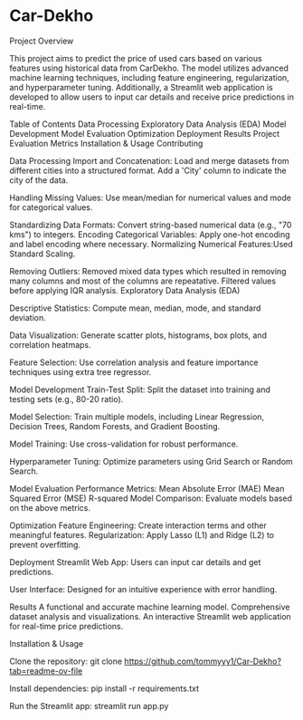 # Car-Dekho
Project Overview

This project aims to predict the price of used cars based on various features using historical data from CarDekho. The model utilizes advanced machine learning techniques, including feature engineering, regularization, and hyperparameter tuning. Additionally, a Streamlit web application is developed to allow users to input car details and receive price predictions in real-time.

Table of Contents
Data Processing
Exploratory Data Analysis (EDA)
Model Development
Model Evaluation
Optimization
Deployment
Results
Project Evaluation Metrics
Installation & Usage
Contributing

Data Processing
Import and Concatenation:
Load and merge datasets from different cities into a structured format.
Add a 'City' column to indicate the city of the data.

Handling Missing Values:
Use mean/median for numerical values and mode for categorical values.

Standardizing Data Formats:
Convert string-based numerical data (e.g., "70 kms") to integers.
Encoding Categorical Variables:
Apply one-hot encoding and label encoding where necessary.
Normalizing Numerical Features:Used Standard Scaling.

Removing Outliers:
Removed mixed data types which resulted in removing many columns and most of the columns are repeatative. 
Filtered values before applying IQR analysis.
Exploratory Data Analysis (EDA)

Descriptive Statistics:
Compute mean, median, mode, and standard deviation.

Data Visualization:
Generate scatter plots, histograms, box plots, and correlation heatmaps.

Feature Selection:
Use correlation analysis and feature importance techniques using extra tree regressor.

Model Development
Train-Test Split:
Split the dataset into training and testing sets (e.g., 80-20 ratio).

Model Selection:
Train multiple models, including Linear Regression, Decision Trees, Random Forests, and Gradient Boosting.

Model Training:
Use cross-validation for robust performance.

Hyperparameter Tuning:
Optimize parameters using Grid Search or Random Search.

Model Evaluation
Performance Metrics:
Mean Absolute Error (MAE)
Mean Squared Error (MSE)
R-squared
Model Comparison:
Evaluate models based on the above metrics.

Optimization
Feature Engineering:
Create interaction terms and other meaningful features.
Regularization:
Apply Lasso (L1) and Ridge (L2) to prevent overfitting.

Deployment
Streamlit Web App:
Users can input car details and get predictions.

User Interface:
Designed for an intuitive experience with error handling.

Results
A functional and accurate machine learning model.
Comprehensive dataset analysis and visualizations.
An interactive Streamlit web application for real-time price predictions.


Installation & Usage

Clone the repository:
git clone https://github.com/tommyyy1/Car-Dekho?tab=readme-ov-file

Install dependencies:
pip install -r requirements.txt

Run the Streamlit app:
streamlit run app.py
